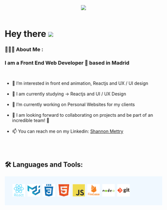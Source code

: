
<div id="header" align="center">
  <img src="https://media.giphy.com/media/cUAGuLiEcTBwRfkAQq/giphy.gif" width="250">
  </div>
  
  <div align="center">
  <img src="https://komarev.com/ghpvc/?username=ShannonIanthe&style=flat-square&color=blue" alt=""/>
  </div>
  
<h1>
  Hey there
  <img src="https://media.giphy.com/media/hvRJCLFzcasrR4ia7z/giphy.gif" width="30px"/>
</h1>
  
  <h3> 👩🏻‍💻  About Me : </h3>

<h3> I am a Front End Web Developer 🎨 based in Madrid<br> </h3> <br>
  
  <ul>
    <li> 👀 I’m interested in front end animation, Reactjs and UX / UI design </li> <br>

<li>🌱 I am currently studying -> Reactjs and UI / UX Design </li> <br>

<li>🔭 I’m currently working on Personal Websites for my clients </li> <br>

<li>💞️ I am looking forward to collaborating on projects and be part of an incredible team! 👏 </li> <br>

<li>📫 You can reach me on my Linkedin: <a href="https://www.linkedin.com/in/shannon-mettry/">Shannon Mettry</a> 
</ul>
<br>
<br>
<h2>🛠︎  Languages and Tools:</h2>
<div style="background-color:aliceblue;padding:25px;">
  <img src="https://github.com/devicons/devicon/blob/master/icons/react/react-original-wordmark.svg" title="React" alt="React" width="40" height="40"/>&nbsp;
  <img src="https://github.com/devicons/devicon/blob/master/icons/materialui/materialui-original.svg" title="Material UI" alt="Material UI" width="40" height="40"/>&nbsp;
  <img src="https://github.com/devicons/devicon/blob/master/icons/css3/css3-plain-wordmark.svg"  title="CSS3" alt="CSS" width="40" height="40"/>&nbsp;
  <img src="https://github.com/devicons/devicon/blob/master/icons/html5/html5-original.svg" title="HTML5" alt="HTML" width="40" height="40"/>&nbsp;
  <img src="https://github.com/devicons/devicon/blob/master/icons/javascript/javascript-original.svg" title="JavaScript" alt="JavaScript" width="40" height="40"/>&nbsp;
  <img src="https://github.com/devicons/devicon/blob/master/icons/firebase/firebase-plain-wordmark.svg" title="Firebase" alt="Firebase" width="40" height="40"/>&nbsp;
  <img src="https://github.com/devicons/devicon/blob/master/icons/nodejs/nodejs-original-wordmark.svg" title="NodeJS" alt="NodeJS" width="40" height="40"/>&nbsp;
  <img src="https://github.com/devicons/devicon/blob/master/icons/git/git-original-wordmark.svg" title="Git" **alt="Git" width="40" height="40"/>
</div>
